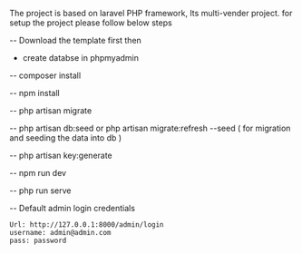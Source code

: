 The project is based on laravel PHP framework, Its multi-vender project.
for setup the project please follow below steps

-- Download the template first then

- create databse in phpmyadmin

-- composer install

-- npm install

-- php artisan migrate

-- php artisan db:seed or php artisan migrate:refresh --seed ( for migration and seeding the data into db )

-- php artisan key:generate

-- npm run dev

-- php run serve

-- Default admin login credentials

    Url: http://127.0.0.1:8000/admin/login
    username: admin@admin.com
    pass: password


